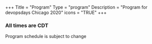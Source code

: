 +++
Title = "Program"
Type = "program"
Description = "Program for devopsdays Chicago 2020"
icons = "TRUE"
+++

### All times are CDT

Program schedule is subject to change
